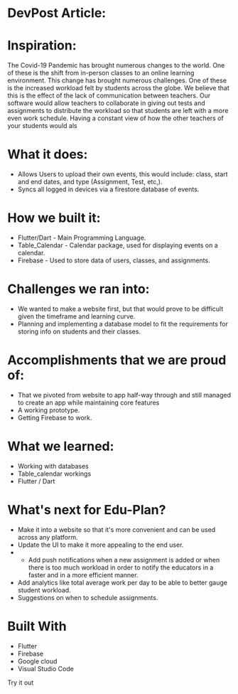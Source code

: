 # DevPost Article:

# Inspiration:
The Covid-19 Pandemic has brought numerous changes to the world. One of these is the shift from in-person classes to an online learning environment. This change has brought numerous challenges. One of these is the increased workload felt by students across the globe. We believe that this is the effect of the lack of communication between teachers. 
Our software would allow teachers to collaborate in giving out tests and assignments to distribute the workload so that students are left with a more even work schedule. Having a constant view of how the other teachers of your students would als

# What it does:
* Allows Users to upload their own events, this would include: class, start and end dates, and type (Assignment, Test, etc,).
* Syncs all logged in devices via a firestore database of events.

# How we built it:
* Flutter/Dart - Main Programming Language.
* Table_Calendar - Calendar package, used for displaying events on a calendar.
* Firebase - Used to store data of users, classes, and assignments.

# Challenges we ran into:
* We wanted to make a website first, but that would prove to be difficult given the timeframe and learning curve.
* Planning and implementing a database model to fit the requirements for storing info on students and their classes.

# Accomplishments that we are proud of:
* That we pivoted from website to app half-way through and still managed to create an app while maintaining core features
* A working prototype.
* Getting Firebase to work.

# What we learned:
* Working with databases
* Table_calendar workings
* Flutter / Dart

# What's next for Edu-Plan?
* Make it into a website so that it's more convenient and can be used across any platform.
* Update the UI to make it more appealing to the end user.
* * Add push notifications when a new assignment is added or when there is too much workload in order to notify the educators in a faster and in a more efficient manner.
* Add analytics like total average work per day to be able to better gauge student workload.
* Suggestions on when to schedule assignments.
# Built With
* Flutter
* Firebase
* Google cloud
* Visual Studio Code

Try it out

